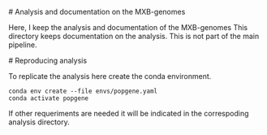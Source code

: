 # Analysis and documentation on the MXB-genomes

Here, I keep the analysis and documentation of the MXB-genomes
This directory keeps documentation on the analysis. This is not part
of the main pipeline.

# Reproducing analysis

To replicate the analysis here create the conda environment.

```
conda env create --file envs/popgene.yaml
conda activate popgene
```

If other requeriments are needed it will be indicated in the correspoding
analysis directory.
